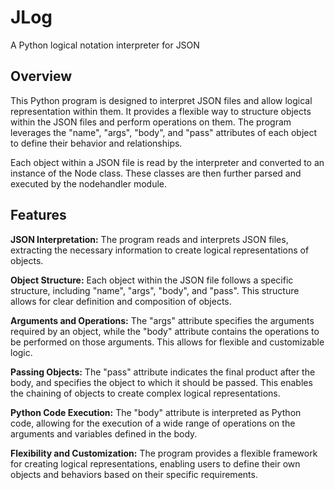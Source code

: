 # JLog
A Python logical notation interpreter for JSON 

<h2>Overview</h2>

<p>This Python program is designed to interpret JSON files and allow logical representation within them. It provides a flexible way to structure objects within the JSON files and perform operations on them. The program leverages the "name", "args", "body", and "pass" attributes of each object to define their behavior and relationships.</p>

<p>Each object within a JSON file is read by the interpreter and converted to an instance of the Node class. These classes are then further parsed and executed by the nodehandler module.</p>

<h2>Features</h2>
    <p><b>JSON Interpretation:</b> The program reads and interprets JSON files, extracting the necessary information to create logical representations of objects.</p>
    <p><b>Object Structure:</b> Each object within the JSON file follows a specific structure, including "name", "args", "body", and "pass". This structure allows for clear definition and composition of objects.</p>
    <p><b>Arguments and Operations:</b> The "args" attribute specifies the arguments required by an object, while the "body" attribute contains the operations to be performed on those arguments. This allows for flexible and customizable logic.</p>
    <p><b>Passing Objects:</b> The "pass" attribute indicates the final product after the body, and specifies the object to which it should be passed. This enables the chaining of objects to create complex logical representations.</p>
    <p><b>Python Code Execution:</b> The "body" attribute is interpreted as Python code, allowing for the execution of a wide range of operations on the arguments and variables defined in the body.</p>
    <p><b>Flexibility and Customization:</b> The program provides a flexible framework for creating logical representations, enabling users to define their own objects and behaviors based on their specific requirements.</p>
